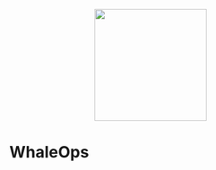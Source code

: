 <p align="center">
<img src="https://avatars.githubusercontent.com/u/97960592?s=200&v=4" height="200">
</p>

# WhaleOps
